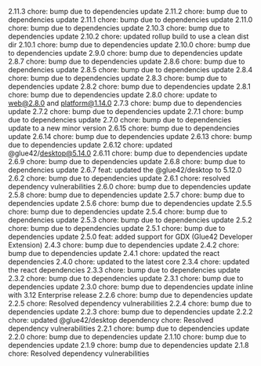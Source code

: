 2.11.3
chore: bump due to dependencies update
2.11.2
chore: bump due to dependencies update
2.11.1
chore: bump due to dependencies update
2.11.0
chore: bump due to dependencies update
2.10.3
chore: bump due to dependencies update
2.10.2
chore: updated rollup build to use a clean dist dir
2.10.1
chore: bump due to dependencies update
2.10.0
chore: bump due to dependencies update
2.9.0
chore: bump due to dependencies update
2.8.7
chore: bump due to dependencies update
2.8.6
chore: bump due to dependencies update
2.8.5
chore: bump due to dependencies update
2.8.4
chore: bump due to dependencies update
2.8.3
chore: bump due to dependencies update
2.8.2
chore: bump due to dependencies update
2.8.1
chore: bump due to dependencies update
2.8.0
chore: update to web@2.8.0 and platform@1.14.0
2.7.3
chore: bump due to dependencies update
2.7.2
chore: bump due to dependencies update
2.7.1
chore: bump due to dependencies update
2.7.0
chore: bump due to dependencies update to a new minor version
2.6.15
chore: bump due to dependencies update
2.6.14
chore: bump due to dependencies update
2.6.13
chore: bump due to dependencies update
2.6.12
chore: updated @glue42/desktop@5.14.0
2.6.11
chore: bump due to dependencies update
2.6.9
chore: bump due to dependencies update
2.6.8
chore: bump due to dependencies update
2.6.7
feat: updated the @glue42/desktop to 5.12.0
2.6.2
chore: bump due to dependencies update
2.6.1
chore: resolved dependency vulnerabilities
2.6.0
chore: bump due to dependencies update
2.5.8
chore: bump due to dependencies update
2.5.7
chore: bump due to dependencies update
2.5.6
chore: bump due to dependencies update
2.5.5
chore: bump due to dependencies update
2.5.4
chore: bump due to dependencies update
2.5.3
chore: bump due to dependencies update
2.5.2
chore: bump due to dependencies update
2.5.1
chore: bump due to dependencies update
2.5.0
feat: added support for GDX (Glue42 Developer Extension)
2.4.3
chore: bump due to dependencies update
2.4.2
chore: bump due to dependencies update
2.4.1
chore: updated the react dependencies
2.4.0
chore: updated to the latest core
2.3.4
chore: updated the react dependencies
2.3.3
chore: bump due to dependencies update
2.3.2
chore: bump due to dependencies update
2.3.1
chore: bump due to dependencies update
2.3.0
chore: bump due to dependencies update inline with 3.12 Enterprise release
2.2.6
chore: bump due to dependencies update
2.2.5
chore: Resolved dependency vulnerabilities
2.2.4
chore: bump due to dependencies update
2.2.3
chore: bump due to dependencies update
2.2.2
chore: updated @glue42/desktop dependency
chore: Resolved dependency vulnerabilities
2.2.1
chore: bump due to dependencies update
2.2.0
chore: bump due to dependencies update
2.1.10
chore: bump due to dependencies update
2.1.9
chore: bump due to dependencies update
2.1.8
chore: Resolved dependency vulnerabilities
